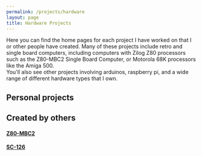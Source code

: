 ```yaml
---
permalink: /projects/hardware
layout: page
title: Hardware Projects
---
```


Here you can find the home pages for each project I have worked on that I or other people have created. Many of these projects include retro and single board computers,
including computers with Zilog Z80 processors such as the Z80-MBC2 Single Board Computer, or Motorola 68K processors like the Amiga 500.  
You'll also see other projects involving arduinos, raspberry pi, and a wide range of different hardware types that I own.  

## Personal projects  

## Created by others  
#### [Z80-MBC2](/projects/hardware/z80-mbc2.md) 

#### [SC-126](/projects/hardware/sc126.md)
